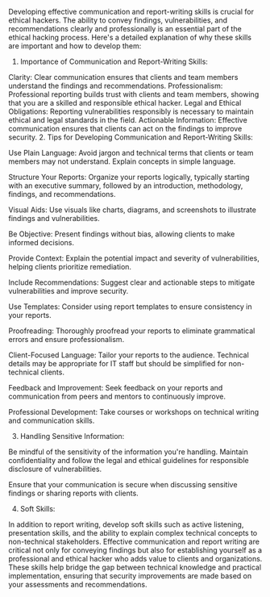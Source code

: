 Developing effective communication and report-writing skills is crucial for ethical hackers. The ability to convey findings, vulnerabilities, and recommendations clearly and professionally is an essential part of the ethical hacking process. Here's a detailed explanation of why these skills are important and how to develop them:

1. Importance of Communication and Report-Writing Skills:

Clarity: Clear communication ensures that clients and team members understand the findings and recommendations.
Professionalism: Professional reporting builds trust with clients and team members, showing that you are a skilled and responsible ethical hacker.
Legal and Ethical Obligations: Reporting vulnerabilities responsibly is necessary to maintain ethical and legal standards in the field.
Actionable Information: Effective communication ensures that clients can act on the findings to improve security.
2. Tips for Developing Communication and Report-Writing Skills:

Use Plain Language: Avoid jargon and technical terms that clients or team members may not understand. Explain concepts in simple language.

Structure Your Reports: Organize your reports logically, typically starting with an executive summary, followed by an introduction, methodology, findings, and recommendations.

Visual Aids: Use visuals like charts, diagrams, and screenshots to illustrate findings and vulnerabilities.

Be Objective: Present findings without bias, allowing clients to make informed decisions.

Provide Context: Explain the potential impact and severity of vulnerabilities, helping clients prioritize remediation.

Include Recommendations: Suggest clear and actionable steps to mitigate vulnerabilities and improve security.

Use Templates: Consider using report templates to ensure consistency in your reports.

Proofreading: Thoroughly proofread your reports to eliminate grammatical errors and ensure professionalism.

Client-Focused Language: Tailor your reports to the audience. Technical details may be appropriate for IT staff but should be simplified for non-technical clients.

Feedback and Improvement: Seek feedback on your reports and communication from peers and mentors to continuously improve.

Professional Development: Take courses or workshops on technical writing and communication skills.

3. Handling Sensitive Information:

Be mindful of the sensitivity of the information you're handling. Maintain confidentiality and follow the legal and ethical guidelines for responsible disclosure of vulnerabilities.

Ensure that your communication is secure when discussing sensitive findings or sharing reports with clients.

4. Soft Skills:

In addition to report writing, develop soft skills such as active listening, presentation skills, and the ability to explain complex technical concepts to non-technical stakeholders.
Effective communication and report writing are critical not only for conveying findings but also for establishing yourself as a professional and ethical hacker who adds value to clients and organizations. These skills help bridge the gap between technical knowledge and practical implementation, ensuring that security improvements are made based on your assessments and recommendations.